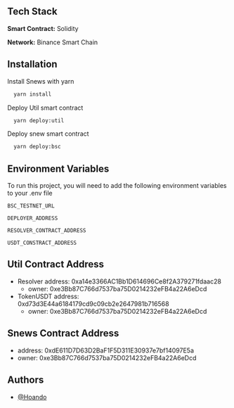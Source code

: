 
## Tech Stack

**Smart Contract:** Solidity

**Network:** Binance Smart Chain

## Installation

Install Snews with yarn

```bash
  yarn install
```

Deploy Util smart contract
```bash
  yarn deploy:util
```
Deploy snew smart contract
```bash
  yarn deploy:bsc
```
## Environment Variables

To run this project, you will need to add the following environment variables to your .env file

`BSC_TESTNET_URL`

`DEPLOYER_ADDRESS`

`RESOLVER_CONTRACT_ADDRESS`

`USDT_CONSTRACT_ADDRESS`


## Util Contract Address

- Resolver address:  0xa14e3366AC1Bb1D614696Ce8f2A379271fdaac28
  - owner: 0xe3Bb87C766d7537ba75D0214232eFB4a22A6eDcd
- TokenUSDT address: 0xd73d3E44a6184179cd9c09cb2e2647981b716568
  - owner: 0xe3Bb87C766d7537ba75D0214232eFB4a22A6eDcd

## Snews Contract Address
- address: 0xdE611D7D63D2BaF1F5D311E30937e7bf14097E5a
- owner: 0xe3Bb87C766d7537ba75D0214232eFB4a22A6eDcd

## Authors

- [@Hoando](https://www.linkedin.com/in/hoan-do/)

